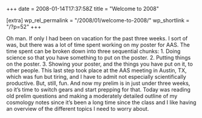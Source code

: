 +++
date = 2008-01-14T17:37:58Z
title = "Welcome to 2008"

[extra]
wp_rel_permalink = "/2008/01/welcome-to-2008/"
wp_shortlink = "/?p=52"
+++

Oh man. If only I had been on vacation for the past three weeks.  I sort of
was, but there was a lot of time spent working on my poster for AAS. The time
spent can be broken down into three sequential chunks:  1.  Doing science so
that you have something to put on the poster. 2.  Putting things on the
poster. 3.  Showing your poster, and the things you have put on it, to other
people.  This last step took place at the AAS meeting in Austin, TX, which was
fun but tiring, and I have to admit not especially scientifically productive.
But, still, fun.  And now my prelim is in just under three weeks, so it’s time
to switch gears and start prepping for that. Today was reading old prelim
questions and making a moderately detailed outline of my cosmology notes since
it’s been a long time since the class and I like having an overview of the
different topics I need to worry about.
